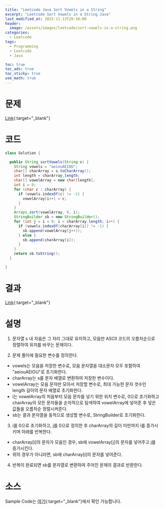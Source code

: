 ```yaml
---
title: "Leetcode Java Sort Vowels in a String"
excerpt: "Leetcode Sort Vowels in a String Java"
last_modified_at: 2023-11-13T20:30:00
header:
  image: /assets/images/leetcode/sort-vowels-in-a-string.png
categories:
  - Leetcode
tags:
  - Programming
  - Leetcode
  - Java

toc: true
toc_ads: true
toc_sticky: true
use_math: true
---
```

# 문제
[Link](https://leetcode.com/problems/sort-vowels-in-a-string){:target="_blank"}

# 코드
```java
class Solution {

  public String sortVowels(String s) {
    String vowels = "aeiouAEIOU";
    char[] charArray = s.toCharArray();
    int length = charArray.length;
    char[] vowelArray = new char[length];
    int i = 0;
    for (char c : charArray) {
      if (vowels.indexOf(c) != -1) {
        vowelArray[i++] = c;
      }
    }
    Arrays.sort(vowelArray, 0, i);
    StringBuilder sb = new StringBuilder();
    for (int j = i = 0; i < charArray.length; i++) {
      if (vowels.indexOf(charArray[i]) != -1) {
        sb.append(vowelArray[j++]);
      } else {
        sb.append(charArray[i]);
      }
    }
    return sb.toString();
  }

}
```

# 결과
[Link](https://leetcode.com/problems/sort-vowels-in-a-string/submissions/1097866219/){:target="_blank"}

# 설명
1. 문자열 s 내 자음은 그 자리 그대로 유지하고, 모음만 ASCII 코드의 오름차순으로 정렬하여 위치를 바꾸는 문제이다.

2. 문제 풀이에 필요한 변수를 정의한다.
- vowels는 모음을 저장한 변수로, 모음 문자열을 대소문자 모두 포함하여 "aeiouAEIOU"로 초기화한다.
- charArray는 s를 문자 배열로 변환하여 저장한 변수이다.
- vowelArray는 모음 문자만 모아서 저장할 변수로, 최대 가능한 문자 갯수인 length 길이의 문자 배열로 초기화한다.
- i는 vowelArray의 처음부터 모음 문자를 넣기 위한 위치 변수로, 0으로 초기화하고 charArray의 모든 문자들을 순차적으로 탐색하여 vowelArray에 넣어준 후 넣은 값들을 오름차순 정렬시켜준다.
- sb는 결과 문자열을 동적으로 생성할 변수로, StringBuilder로 초기화한다.

3. i를 0으로 초기화하고, j를 0으로 정의한 후 charArray의 길이 미만까지 i를 증가시키며 아래를 반복한다.
- charArray[i]의 문자가 모음인 경우, sb에 vowelArray[j]의 문자를 넣어주고 j를 증가시킨다.
- 위의 경우가 아니라면, sb에 charArray[i]의 문자를 넣어준다.

4. 반복이 완료되면 sb를 문자열로 변환하여 주어진 문제의 결과로 반환한다.

# 소스
Sample Code는 [여기](https://github.com/GracefulSoul/leetcode/blob/master/src/main/java/gracefulsoul/problems/SortVowelsInAString.java){:target="_blank"}에서 확인 가능합니다.
